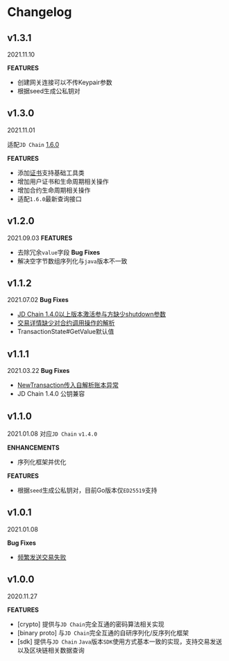 # Changelog

## v1.3.1
2021.11.10

**FEATURES**
* 创建网关连接可以不传Keypair参数
* 根据seed生成公私钥对

## v1.3.0
2021.11.01

适配`JD Chain` [1.6.0](https://github.com/blockchain-jd-com/jdchain/releases/tag/1.6.0)

**FEATURES**
* 添加[证书](https://github.com/blockchain-jd-com/jdchain/wiki/CA)支持基础工具类
* 增加用户证书和生命周期相关操作
* 增加合约生命周期相关操作
* 适配`1.6.0`最新查询接口

## v1.2.0
2021.09.03
**FEATURES**
* 去除冗余`value`字段
**Bug Fixes**
* 解决空字节数组序列化与`java`版本不一致

## v1.1.2
2021.07.02
**Bug Fixes**
* [JD Chain 1.4.0以上版本激活参与方缺少shutdown参数](https://github.com/blockchain-jd-com/framework-go/issues/9)
* [交易详情缺少对合约调用操作的解析](https://github.com/blockchain-jd-com/framework-go/issues/10)
* TransactionState#GetValue默认值

## v1.1.1
2021.03.22
**Bug Fixes**
* [NewTransaction传入自解析账本异常](https://github.com/blockchain-jd-com/framework-go/issues/5)
* JD Chain 1.4.0 公钥兼容

## v1.1.0
2021.01.08
对应`JD Chain` `v1.4.0` 

**ENHANCEMENTS**
* 序列化框架并优化

**FEATURES**
* 根据`seed`生成公私钥对，目前Go版本仅`ED25519`支持

## v1.0.1
2021.01.08

**Bug Fixes**
* [频繁发送交易失败](https://github.com/blockchain-jd-com/framework-go/issues/3)

## v1.0.0
2020.11.27

**FEATURES**
* [crypto] 提供与`JD Chain`完全互通的密码算法相关实现
* [binary proto] 与`JD Chain`完全互通的自研序列化/反序列化框架
* [sdk] 提供与`JD Chain` `Java`版本`SDK`使用方式基本一致的实现，支持交易发送以及区块链相关数据查询
